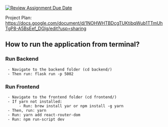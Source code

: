 [![Review Assignment Due Date](https://classroom.github.com/assets/deadline-readme-button-24ddc0f5d75046c5622901739e7c5dd533143b0c8e959d652212380cedb1ea36.svg)](https://classroom.github.com/a/3e23_jye)

Project Plan:
https://docs.google.com/document/d/1NOHWHTBDcgTUKtibqWub1TTmUhTgP8-A5BsEef_DGlg/edit?usp=sharing

## How to run the application from terminal?
### Run Backend 
     - Navigate to the backend folder (cd backend/)
     - Then run: flask run -p 5002
### Run Frontend 
     - Navigate to the frontend folder (cd frontend/)
     - If yarn not installed:
          - Run: brew install yar or npm install -g yarn
     - Then, run: yarn
     - Run: yarn add react-router-dom
     - Run: npm run-script dev
